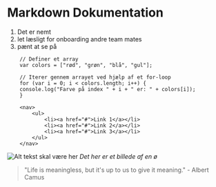 # Markdown Dokumentation

1. Det er nemt
2. let læsligt for onboarding andre team mates
3. pænt at se på

```
    // Definer et array
    var colors = ["rød", "grøn", "blå", "gul"];
    
    // Iterer gennem arrayet ved hjælp af et for-loop
    for (var i = 0; i < colors.length; i++) {
    console.log("Farve på index " + i + " er: " + colors[i]);
    }

```

```
    <nav>
        <ul>
            <li><a href="#">Link 1</a></li>
            <li><a href="#">Link 2</a></li>
            <li><a href="#">Link 3</a></li>
        </ul>
    </nav>
```

![Alt tekst skal være her](https://images.unsplash.com/photo-1707327259268-2741b50ef5e5?w=500&auto=format&fit=crop&q=60&ixlib=rb-4.0.3&ixid=M3wxMjA3fDF8MHxlZGl0b3JpYWwtZmVlZHwxfHx8ZW58MHx8fHx8)
*Det her er et billede af en ø*

> "Life is meaningless, but it's up to us to give it meaning." - Albert Camus


